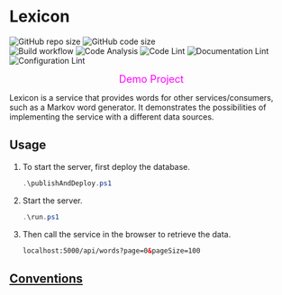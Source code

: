 # Lexicon

![GitHub repo size](https://img.shields.io/github/repo-size/jirikostiha/lexicon)
![GitHub code size](https://img.shields.io/github/languages/code-size/jirikostiha/lexicon)  
![Build workflow](https://github.com/jirikostiha/lexicon/actions/workflows/build.yml/badge.svg)
![Code Analysis](https://github.com/jirikostiha/lexicon/actions/workflows/analyse-code.yml/badge.svg)
![Code Lint](https://github.com/jirikostiha/lexicon/actions/workflows/lint-code.yml/badge.svg?colorB=orange)
![Documentation Lint](https://github.com/jirikostiha/lexicon/actions/workflows/lint-docs.yml/badge.svg?label=Docs+Lint&colorB=orange)
![Configuration Lint](https://github.com/jirikostiha/lexicon/actions/workflows/lint-config.yml/badge.svg?label=Config+Lint&colorB=orange)

<div align="center" style="color:magenta">
  <font size=4> Demo Project </font>
</div>  

Lexicon is a service that provides words for other services/consumers,
such as a Markov word generator. It demonstrates the possibilities of implementing
the service with a different data sources.  

## Usage

1. To start the server, first deploy the database.

   ```powershell
   .\publishAndDeploy.ps1 
   ```

2. Start the server.

   ```powershell
   .\run.ps1  
   ```

3. Then call the service in the browser to retrieve the data.

   ```html
   localhost:5000/api/words?page=0&pageSize=100
   ```

## [Conventions](./doc/conventions.md)
